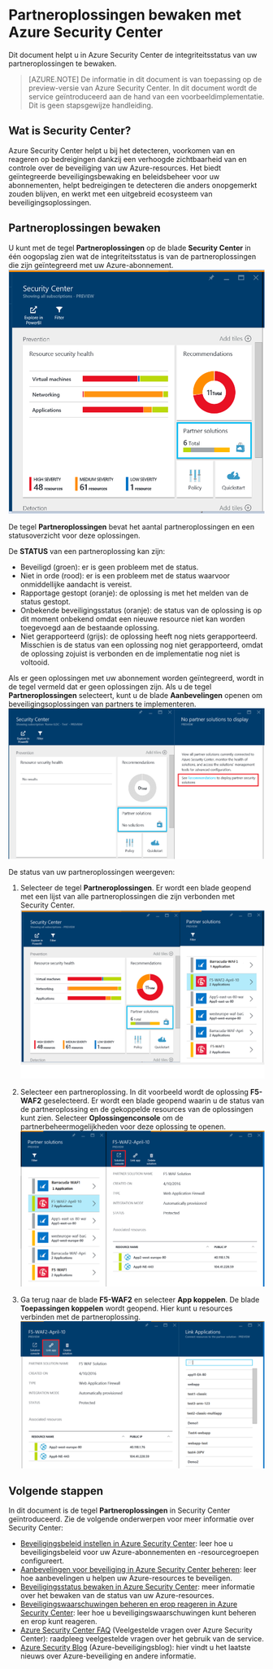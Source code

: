 <properties
   pageTitle="Partneroplossingen beheren in Azure Security Center | Microsoft Azure"
   description="In dit document wordt Azure Security Center geïntroduceerd. U kunt in Azure Security Center in één oogopslag zien wat de integriteitsstatus is van de partneroplossingen die zijn geïntegreerd met uw Azure-abonnement."
   services="security-center"
   documentationCenter="na"
   authors="TerryLanfear"
   manager="StevenPo"
   editor=""/>

<tags
   ms.service="security-center"
   ms.devlang="na"
   ms.topic="get-started-article"
   ms.tgt_pltfrm="na"
   ms.workload="na"
   ms.date="04/22/2016"
   ms.author="terrylan"/>

# Partneroplossingen bewaken met Azure Security Center

Dit document helpt u in Azure Security Center de integriteitsstatus van uw partneroplossingen te bewaken.

> [AZURE.NOTE] De informatie in dit document is van toepassing op de preview-versie van Azure Security Center. In dit document wordt de service geïntroduceerd aan de hand van een voorbeeldimplementatie. Dit is geen stapsgewijze handleiding.

## Wat is Security Center?
 Azure Security Center helpt u bij het detecteren, voorkomen van en reageren op bedreigingen dankzij een verhoogde zichtbaarheid van en controle over de beveiliging van uw Azure-resources. Het biedt geïntegreerde beveiligingsbewaking en beleidsbeheer voor uw abonnementen, helpt bedreigingen te detecteren die anders onopgemerkt zouden blijven, en werkt met een uitgebreid ecosysteem van beveiligingsoplossingen.

## Partneroplossingen bewaken

U kunt met de tegel **Partneroplossingen** op de blade **Security Center** in één oogopslag zien wat de integriteitsstatus is van de partneroplossingen die zijn geïntegreerd met uw Azure-abonnement.
![Tegel Partneroplossingen][1]

De tegel **Partneroplossingen** bevat het aantal partneroplossingen en een statusoverzicht voor deze oplossingen.

De **STATUS** van een partneroplossing kan zijn:

- Beveiligd (groen): er is geen probleem met de status.
- Niet in orde (rood): er is een probleem met de status waarvoor onmiddellijke aandacht is vereist.
- Rapportage gestopt (oranje): de oplossing is met het melden van de status gestopt.
- Onbekende beveiligingsstatus (oranje): de status van de oplossing is op dit moment onbekend omdat een nieuwe resource niet kan worden toegevoegd aan de bestaande oplossing.
- Niet gerapporteerd (grijs): de oplossing heeft nog niets gerapporteerd. Misschien is de status van een oplossing nog niet gerapporteerd, omdat de oplossing zojuist is verbonden en de implementatie nog niet is voltooid.

Als er geen oplossingen met uw abonnement worden geïntegreerd, wordt in de tegel vermeld dat er geen oplossingen zijn. Als u de tegel **Partneroplossingen** selecteert, kunt u de blade **Aanbevelingen** openen om beveiligingsoplossingen van partners te implementeren.
![Geen partneroplossingen][2]

De status van uw partneroplossingen weergeven:

1. Selecteer de tegel **Partneroplossingen**. Er wordt een blade geopend met een lijst van alle partneroplossingen die zijn verbonden met Security Center.
![Partneroplossingen][3]

2. Selecteer een partneroplossing. In dit voorbeeld wordt de oplossing **F5-WAF2** geselecteerd.  Er wordt een blade geopend waarin u de status van de partneroplossing en de gekoppelde resources van de oplossingen kunt zien. Selecteer **Oplossingenconsole** om de partnerbeheermogelijkheden voor deze oplossing te openen.
![Details van partneroplossingen][4]

3. Ga terug naar de blade **F5-WAF2** en selecteer **App koppelen**. De blade **Toepassingen koppelen** wordt geopend. Hier kunt u resources verbinden met de partneroplossing.
![Resources aan een partneroplossing koppelen][5]

## Volgende stappen
In dit document is de tegel **Partneroplossingen** in Security Center geïntroduceerd. Zie de volgende onderwerpen voor meer informatie over Security Center:

- [Beveiligingsbeleid instellen in Azure Security Center](security-center-policies.md): leer hoe u beveiligingsbeleid voor uw Azure-abonnementen en -resourcegroepen configureert.
- [Aanbevelingen voor beveiliging in Azure Security Center beheren](security-center-recommendations.md): leer hoe aanbevelingen u helpen uw Azure-resources te beveiligen.
- [Beveiligingsstatus bewaken in Azure Security Center](security-center-monitoring.md): meer informatie over het bewaken van de status van uw Azure-resources.
- [Beveiligingswaarschuwingen beheren en erop reageren in Azure Security Center](security-center-managing-and-responding-alerts.md): leer hoe u beveiligingswaarschuwingen kunt beheren en erop kunt reageren.
- [Azure Security Center FAQ](security-center-faq.md) (Veelgestelde vragen over Azure Security Center): raadpleeg veelgestelde vragen over het gebruik van de service.
- [Azure Security Blog](http://blogs.msdn.com/b/azuresecurity/) (Azure-beveiligingsblog): hier vindt u het laatste nieuws over Azure-beveiliging en andere informatie.

<!--Image references-->
[1]: ./media/security-center-partner-solutions/partner-solutions-tile.png
[2]: ./media/security-center-partner-solutions/no-partner-solutions-to-display.png
[3]: ./media/security-center-partner-solutions/partner-solutions.png
[4]: ./media/security-center-partner-solutions/partner-solutions-detail.png
[5]: ./media/security-center-partner-solutions/link-applications.png



<!--HONumber=Jun16_HO2-->


